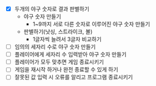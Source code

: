 - [x] 두개의 야구 숫자로 결과 판별하기
    - 야구 숫자 만들기
        - 1~9까지 서로 다른 숫자로 이루어진 야구 숫자 만들기
    - 판별하기(낫싱, 스트라이크, 볼)
        - 1글자씩 늘려서 3글자 비교하기
- [ ] 임의의 세자리 수로 야구 숫자 만들기
- [ ] 플레이어에게 세자리 수 입력받아 야구 숫자 만들기
- [ ] 플레이어가 모두 맞추면 게임 종료시키기
- [ ] 게임을 재시작 하거나 완전 종료할 수 있게 하기
- [ ] 잘못된 값 입력 시 오류를 알리고 프로그램 종료시키기